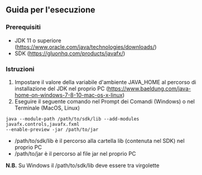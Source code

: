 ## Guida per l'esecuzione

### Prerequisiti

* JDK 11 o superiore (https://www.oracle.com/java/technologies/downloads/)
* SDK (https://gluonhq.com/products/javafx/)

### Istruzioni

1. Impostare il valore della variabile d'ambiente JAVA_HOME al percorso di installazione del JDK nel proprio PC (https://www.baeldung.com/java-home-on-windows-7-8-10-mac-os-x-linux)
2. Eseguire il seguente comando nel Prompt dei Comandi (Windows) o nel Terminale (MacOS, Linux)
```shell
java --module-path /path/to/sdk/lib --add-modules javafx.controls,javafx.fxml 
--enable-preview -jar /path/to/jar
```
* /path/to/sdk/lib è il percorso alla cartella lib (contenuta nel SDK) nel proprio PC
* /path/to/jar è il percorso al file jar nel proprio PC

**N.B.** Su Windows il /path/to/sdk/lib deve essere tra virgolette
